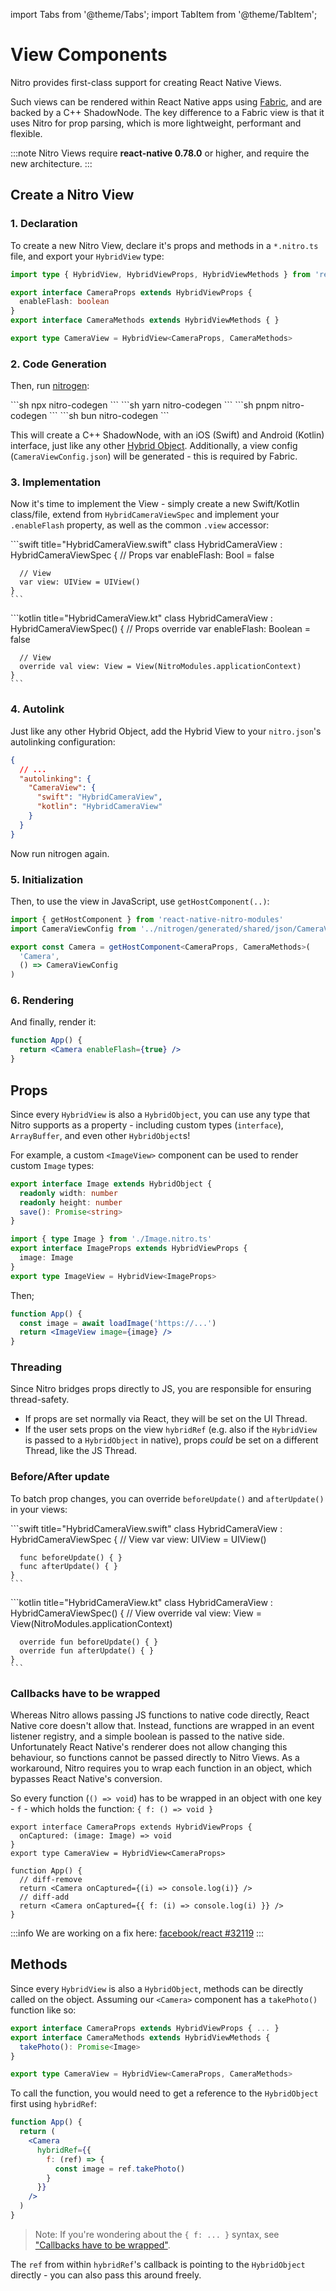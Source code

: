 ---
---

import Tabs from '@theme/Tabs';
import TabItem from '@theme/TabItem';

# View Components

Nitro provides first-class support for creating React Native Views.

Such views can be rendered within React Native apps using [Fabric](https://reactnative.dev/architecture/fabric-renderer), and are backed by a C++ ShadowNode.
The key difference to a Fabric view is that it uses Nitro for prop parsing, which is more lightweight, performant and flexible.

:::note
Nitro Views require **react-native 0.78.0** or higher, and require the new architecture.
:::

## Create a Nitro View

### 1. Declaration

To create a new Nitro View, declare it's props and methods in a `*.nitro.ts` file, and export your `HybridView` type:

```ts title="Camera.nitro.ts"
import type { HybridView, HybridViewProps, HybridViewMethods } from 'react-native-nitro-modules'

export interface CameraProps extends HybridViewProps {
  enableFlash: boolean
}
export interface CameraMethods extends HybridViewMethods { }

export type CameraView = HybridView<CameraProps, CameraMethods>
```

### 2. Code Generation

Then, run [nitrogen](nitrogen):

<Tabs groupId="package-manager">
  <TabItem value="npm" label="npm" default>
    ```sh
    npx nitro-codegen
    ```
  </TabItem>
  <TabItem value="yarn" label="yarn">
    ```sh
    yarn nitro-codegen
    ```
  </TabItem>
  <TabItem value="pnpm" label="pnpm">
    ```sh
    pnpm nitro-codegen
    ```
  </TabItem>
  <TabItem value="bun" label="bun">
    ```sh
    bun nitro-codegen
    ```
  </TabItem>
</Tabs>

This will create a C++ ShadowNode, with an iOS (Swift) and Android (Kotlin) interface, just like any other [Hybrid Object](hybrid-objects).
Additionally, a view config (`CameraViewConfig.json`) will be generated - this is required by Fabric.

### 3. Implementation

Now it's time to implement the View - simply create a new Swift/Kotlin class/file, extend from `HybridCameraViewSpec` and implement your `.enableFlash` property, as well as the common `.view` accessor:

<Tabs groupId="native-view-language">
  <TabItem value="swift" label="Swift" default>
    ```swift title="HybridCameraView.swift"
    class HybridCameraView : HybridCameraViewSpec {
      // Props
      var enableFlash: Bool = false

      // View
      var view: UIView = UIView()
    }
    ```
  </TabItem>
  <TabItem value="kotlin" label="Kotlin">
    ```kotlin title="HybridCameraView.kt"
    class HybridCameraView : HybridCameraViewSpec() {
      // Props
      override var enableFlash: Boolean = false

      // View
      override val view: View = View(NitroModules.applicationContext)
    }
    ```
  </TabItem>
</Tabs>

### 4. Autolink

Just like any other Hybrid Object, add the Hybrid View to your `nitro.json`'s autolinking configuration:

```json title="nitro.json"
{
  // ...
  "autolinking": {
    "CameraView": {
      "swift": "HybridCameraView",
      "kotlin": "HybridCameraView"
    }
  }
}
```

Now run nitrogen again.

### 5. Initialization

Then, to use the view in JavaScript, use `getHostComponent(..)`:

```ts
import { getHostComponent } from 'react-native-nitro-modules'
import CameraViewConfig from '../nitrogen/generated/shared/json/CameraViewConfig.json'

export const Camera = getHostComponent<CameraProps, CameraMethods>(
  'Camera',
  () => CameraViewConfig
)
```

### 6. Rendering

And finally, render it:

```jsx
function App() {
  return <Camera enableFlash={true} />
}
```

## Props

Since every `HybridView` is also a `HybridObject`, you can use any type that Nitro supports as a property - including custom types (`interface`), `ArrayBuffer`, and even other `HybridObject`s!

For example, a custom `<ImageView>` component can be used to render custom `Image` types:

<div className="side-by-side-container">
<div className="side-by-side-block">

```ts title="Image.nitro.ts"
export interface Image extends HybridObject {
  readonly width: number
  readonly height: number
  save(): Promise<string>
}
```

</div>
<div className="side-by-side-block">

```ts title="ImageView.nitro.ts"
import { type Image } from './Image.nitro.ts'
export interface ImageProps extends HybridViewProps {
  image: Image
}
export type ImageView = HybridView<ImageProps>
```

</div>
</div>

Then;

```jsx
function App() {
  const image = await loadImage('https://...')
  return <ImageView image={image} />
}
```

### Threading

Since Nitro bridges props directly to JS, you are responsible for ensuring thread-safety.
- If props are set normally via React, they will be set on the UI Thread.
- If the user sets props on the view `hybridRef` (e.g. also if the `HybridView` is passed to a `HybridObject` in native), props _could_ be set on a different Thread, like the JS Thread.

### Before/After update

To batch prop changes, you can override `beforeUpdate()` and `afterUpdate()` in your views:

<Tabs groupId="native-view-language">
  <TabItem value="swift" label="Swift" default>
    ```swift title="HybridCameraView.swift"
    class HybridCameraView : HybridCameraViewSpec {
      // View
      var view: UIView = UIView()

      func beforeUpdate() { }
      func afterUpdate() { }
    }
    ```
  </TabItem>
  <TabItem value="kotlin" label="Kotlin">
    ```kotlin title="HybridCameraView.kt"
    class HybridCameraView : HybridCameraViewSpec() {
      // View
      override val view: View = View(NitroModules.applicationContext)

      override fun beforeUpdate() { }
      override fun afterUpdate() { }
    }
    ```
  </TabItem>
</Tabs>

### Callbacks have to be wrapped

Whereas Nitro allows passing JS functions to native code directly, React Native core doesn't allow that. Instead, functions are wrapped in an event listener registry, and a simple boolean is passed to the native side.
Unfortunately React Native's renderer does not allow changing this behaviour, so functions cannot be passed directly to Nitro Views. As a workaround, Nitro requires you to wrap each function in an object, which bypasses React Native's conversion.

So every function (`() => void`) has to be wrapped in an object with one key - `f` - which holds the function: `{ f: () => void }`

```tsx
export interface CameraProps extends HybridViewProps {
  onCaptured: (image: Image) => void
}
export type CameraView = HybridView<CameraProps>

function App() {
  // diff-remove
  return <Camera onCaptured={(i) => console.log(i)} />
  // diff-add
  return <Camera onCaptured={{ f: (i) => console.log(i) }} />
}
```

:::info
We are working on a fix here: [facebook/react #32119](https://github.com/facebook/react/pull/32119)
:::

## Methods

Since every `HybridView` is also a `HybridObject`, methods can be directly called on the object.
Assuming our `<Camera>` component has a `takePhoto()` function like so:

```ts
export interface CameraProps extends HybridViewProps { ... }
export interface CameraMethods extends HybridViewMethods {
  takePhoto(): Promise<Image>
}

export type CameraView = HybridView<CameraProps, CameraMethods>
```

To call the function, you would need to get a reference to the `HybridObject` first using `hybridRef`:

```jsx
function App() {
  return (
    <Camera
      hybridRef={{
        f: (ref) => {
          const image = ref.takePhoto()
        }
      }}
    />
  )
}
```

> Note: If you're wondering about the `{ f: ... }` syntax, see ["Callbacks have to be wrapped"](#callbacks-have-to-be-wrapped).

The `ref` from within `hybridRef`'s callback is pointing to the `HybridObject` directly - you can also pass this around freely.
